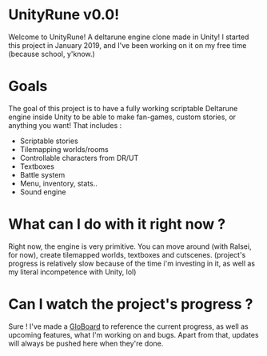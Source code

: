 # UnityRune v0.0!

Welcome to UnityRune! A deltarune engine clone made in Unity!
I started this project in January 2019, and I've been working on it on my free time (because school, y'know.)

# Goals

The goal of this project is to have a fully working scriptable Deltarune engine inside Unity to be able to make fan-games, custom stories, or anything you want!
That includes :
- Scriptable stories
- Tilemapping worlds/rooms
- Controllable characters from DR/UT
- Textboxes
- Battle system
- Menu, inventory, stats..
- Sound engine

# What can I do with it right now ?

Right now, the engine is very primitive. You can move around (with Ralsei, for now), create tilemapped worlds, textboxes and cutscenes.
(project's progress is relatively slow because of the time i'm investing in it, as well as my literal incompetence with Unity, lol)

# Can I watch the project's progress ?

Sure ! I've made a [GloBoard](https://app.gitkraken.com/glo/board/XEY6RDlDSQAP5r-o) to reference the current progress, as well as upcoming features, what I'm working on and bugs.
Apart from that, updates will always be pushed here when they're done.